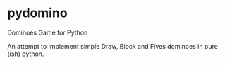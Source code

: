 # pydomino
Dominoes Game for Python

An attempt to implement simple Draw, Block and Fives dominoes in pure (ish) python.
